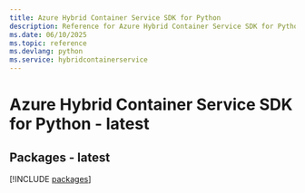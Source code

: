 ```yaml
---
title: Azure Hybrid Container Service SDK for Python
description: Reference for Azure Hybrid Container Service SDK for Python
ms.date: 06/10/2025
ms.topic: reference
ms.devlang: python
ms.service: hybridcontainerservice
---
```

# Azure Hybrid Container Service SDK for Python - latest
## Packages - latest
[!INCLUDE [packages](hybrid-container-service-index.md)]